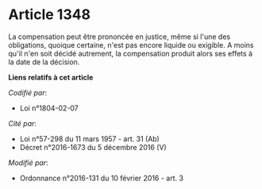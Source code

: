 # Article 1348

La compensation peut être prononcée en justice, même si l'une des obligations, quoique certaine, n'est pas encore liquide ou
exigible. A moins qu'il n'en soit décidé autrement, la compensation produit alors ses effets à la date de la décision.

**Liens relatifs à cet article**

_Codifié par_:

  - Loi n°1804-02-07

_Cité par_:

  - Loi n°57-298 du 11 mars 1957 - art. 31 (Ab)
  - Décret n°2016-1673 du 5 décembre 2016 (V)

_Modifié par_:

  - Ordonnance n°2016-131 du 10 février 2016 - art. 3
